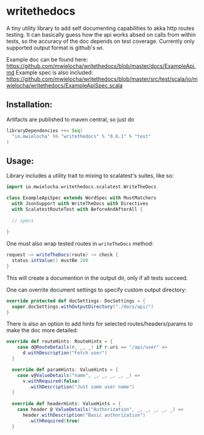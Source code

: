 # writethedocs

A tiny utility library to add self documenting capabilities to akka http routes testing.
It can basically guess how the api works absed on calls from within tests, so the accuracy of the doc depends on test coverage.
Currently only supported output format is github's `md`.

Example doc can be found here: https://github.com/mwielocha/writethedocs/blob/master/docs/ExampleApi.md
Example spec is also included: https://github.com/mwielocha/writethedocs/blob/master/src/test/scala/io/mwielocha/writethedocs/ExampleApiSpec.scala

## Installation:

Artifacts are published to maven central, so just do

```scala
libraryDependencies ++= Seq(
  "io.mwielocha" %% "writethedocs" % "0.6.1" % "test"
)
```

## Usage:

Library includes a utility trait to mixing to scalatest's suites, like so:

```scala
import io.mwielocha.writethedocs.scalatest.WriteTheDocs

class ExampleApiSpec extends WordSpec with MustMatchers
  with JsonSupport with WriteTheDocs with Directives
  with ScalatestRouteTest with BeforeAndAfterAll {
  
  // specs
  
}
```

One must also wrap tested routes in `writeTheDocs` method:

```scala
request ~> writeTheDocs(route) ~> check {
  status.intValue() mustBe 200
}
```

This will create a documention in the output dir, only if all tests succeed.

One can overrite document settings to specify custom output directory:

```scala 
override protected def docSettings: DocSettings = {
  super.docSettings.withOutputDirectory("./docs/api/")
}
  ```
  
There is also an option to add hints for selected routes/headers/params to make the doc more detailed:

```scala
override def routeHints: RouteHints = {
    case d@RouteDetails(r, _, _) if r.uri == "/api/user" =>
      d.withDescription("Fetch user")
  }

  override def paramHints: ValueHints = {
    case v@ValueDetails("name", _, _, _, _, _) =>
      v.withRequired(false)
        .withDescription("Just some user name")
  }
  
  override def headerHints: ValueHints = {
    case header @ ValueDetails("Authorization", _, _, _, _, _) =>
      header.withDescription("Basic authorization")
        .withRequired(true)
  }
```
